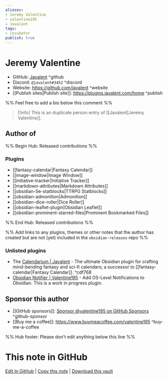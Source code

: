 ```yaml
---
aliases:
- Jeremy Valentine
- valentine195
- Javalent
tags:
- incubator
publish: true
---
```


# Jeremy Valentine

- GitHub: [Javalent](https://github.com/javalent/) ^github
- Discord: `@javalent#3452` ^discord
- Website: <https://github.com/javalent> ^website
- [[Publish sites|Publish site]]: <https://plugins.javalent.com/home> ^publish

%% Feel free to add a bio below this comment %%

>[!info] This is an duplicate person entry of [[Javalent|Jeremy Valentine]].

## Author of

%% Begin Hub: Released contributions %%
### Plugins
- [[fantasy-calendar|Fantasy Calendar]]  
- [[image-window|Image Window]]  
- [[initiative-tracker|Initiative Tracker]]  
- [[markdown-attributes|Markdown Attributes]]  
- [[obsidian-5e-statblocks|TTRPG Statblocks]]  
- [[obsidian-admonition|Admonition]]  
- [[obsidian-dice-roller|Dice Roller]]  
- [[obsidian-leaflet-plugin|Obsidian Leaflet]]  
- [[obsidian-prominent-starred-files|Prominent Bookmarked Files]]

%% End Hub: Released contributions %%

%% Add links to any plugins, themes or other notes that the author has created but are not (yet) included in the `obsidian-releases` repo %%

### Unlisted plugins
- The [Calendarium | Javalent](https://github.com/javalent/the-calendarium) - The ultimate Obsidian plugin for crafting mind-bending fantasy and sci-fi calendars; a successor to [[fantasy-calendar|Fantasy Calendar]]. ^cdf768
- [Obsidian Notifier | Valentine195](https://github.com/valentine195/obsidian-notifier) - Add OS-Level Notifications to Obsidian. This is a work in progress plugin.

<!--
### Others
-->

## Sponsor this author

- [[GitHub sponsors]]: [Sponsor @valentine195 on GitHub Sponsors](https://github.com/valentine195) ^github-sponsor
- [[Buy me a coffee]]: <https://www.buymeacoffee.com/valentine195> ^buy-me-a-coffee
<!-- - [[PayPal]]: <https://> ^paypal-->
<!-- - [[Patreon]]: <https://> ^patreon-->

<!--
## Follow this author
-->

<!-- - [[YouTube Channels|On YouTube]]: <https://> ^youtube-->
<!-- - Twitter: <https://> ^twitter-->
<!-- - ... -->

%% Hub footer: Please don't edit anything below this line %%

# This note in GitHub

<span class="git-footer">[Edit In GitHub](https://github.dev/obsidian-community/obsidian-hub/blob/main/01%20-%20Community/People/valentine195.md "git-hub-edit-note") | [Copy this note](https://raw.githubusercontent.com/obsidian-community/obsidian-hub/main/01%20-%20Community/People/valentine195.md "git-hub-copy-note") | [Download this vault](https://github.com/obsidian-community/obsidian-hub/archive/refs/heads/main.zip "git-hub-download-vault") </span>
